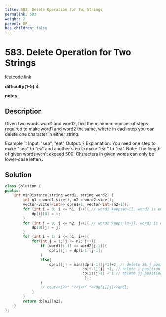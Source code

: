 ```yaml
---
title: 583. Delete Operation for Two Strings
permalink: 583
weight: 2
parent: DP
has_children: false
---
```

# 583. Delete Operation for Two Strings
[leetcode link](https://leetcode.com/problems/delete-operation-for-two-strings/)

**difficulty(1-5)** 
4

**notes**   


## Description
Given two words word1 and word2, find the minimum number of steps required to make word1 and word2 the same, where in each step you can delete one character in either string.

Example 1:
Input: "sea", "eat"
Output: 2
Explanation: You need one step to make "sea" to "ea" and another step to make "eat" to "ea".
Note:
The length of given words won't exceed 500.
Characters in given words can only be lower-case letters.

## Solution
```c++
class Solution {
public:
    int minDistance(string word1, string word2) {
        int n1 = word1.size(), n2 = word2.size();
        vector<vector<int>> dp(n1+1, vector<int>(n2+1));
        for (int i = 0; i <= n1; i++){ // word1 keeps[0~i], word2 is empty, how many operations we need to make them equal
            dp[i][0] = i;
        }
        for (int j = 0; j <= n2; j++){ // word2 keeps [0~j], word1 is empty, how many operations we need to make them equal 
            dp[0][j] = j;
        }
        for (int i = 1; i <= n1; i++){
            for(int j = 1; j <= n2; j++){
                if (word1[i-1] == word2[j-1]){
                    dp[i][j] = dp[i-1][j-1];
                }
                else{
                    dp[i][j] = min({dp[i-1][j-1]+2, // delete i& j positions
                                   dp[i-1][j] +1, // delete i position
                                   dp[i][j-1] + 1 // delete jj position
                                    });
                }
                // cout<<i<<" "<<j<<" "<<dp[i][j]<<endl;
            }
        }
        return dp[n1][n2];
    }
};
```

<!-- 
Default label
{: .label }

Blue label
{: .label .label-blue }

Stable
{: .label .label-green }

New release
{: .label .label-purple }

Coming soon
{: .label .label-yellow }

Deprecated
{: .label .label-red } -->
